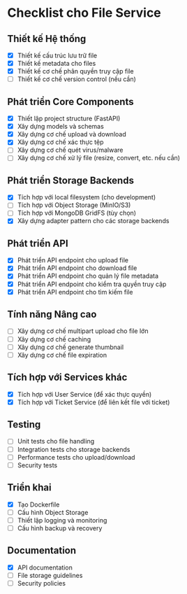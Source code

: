 # Checklist cho File Service

## Thiết kế Hệ thống
- [x] Thiết kế cấu trúc lưu trữ file
- [x] Thiết kế metadata cho files
- [x] Thiết kế cơ chế phân quyền truy cập file
- [ ] Thiết kế cơ chế version control (nếu cần)

## Phát triển Core Components
- [x] Thiết lập project structure (FastAPI)
- [x] Xây dựng models và schemas
- [x] Xây dựng cơ chế upload và download
- [x] Xây dựng cơ chế xác thực tệp
- [ ] Xây dựng cơ chế quét virus/malware
- [ ] Xây dựng cơ chế xử lý file (resize, convert, etc. nếu cần)

## Phát triển Storage Backends
- [x] Tích hợp với local filesystem (cho development)
- [ ] Tích hợp với Object Storage (MinIO/S3)
- [ ] Tích hợp với MongoDB GridFS (tùy chọn)
- [x] Xây dựng adapter pattern cho các storage backends

## Phát triển API
- [x] Phát triển API endpoint cho upload file
- [x] Phát triển API endpoint cho download file
- [x] Phát triển API endpoint cho quản lý file metadata
- [x] Phát triển API endpoint cho kiểm tra quyền truy cập
- [x] Phát triển API endpoint cho tìm kiếm file

## Tính năng Nâng cao
- [ ] Xây dựng cơ chế multipart upload cho file lớn
- [ ] Xây dựng cơ chế caching
- [ ] Xây dựng cơ chế generate thumbnail
- [ ] Xây dựng cơ chế file expiration

## Tích hợp với Services khác
- [x] Tích hợp với User Service (để xác thực quyền)
- [x] Tích hợp với Ticket Service (để liên kết file với ticket)

## Testing
- [ ] Unit tests cho file handling
- [ ] Integration tests cho storage backends
- [ ] Performance tests cho upload/download
- [ ] Security tests

## Triển khai
- [x] Tạo Dockerfile
- [ ] Cấu hình Object Storage
- [ ] Thiết lập logging và monitoring
- [ ] Cấu hình backup và recovery

## Documentation
- [x] API documentation
- [ ] File storage guidelines
- [ ] Security policies